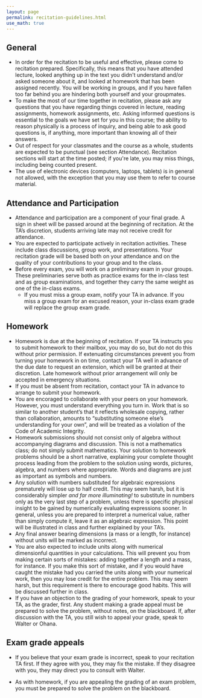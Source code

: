 ```yaml
---
layout: page 
permalink: recitation-guidelines.html
use_math: true
---
```


## General
* In order for the recitation to be useful and effective, please come to recitation prepared.
Specifically, this means that you have attended lecture, looked anything up in the text
you didn't understand and/or asked someone about it, 
and looked at homework that has been assigned recently. You
will be working in groups, and if you have fallen too far behind you are hindering
both yourself and your groupmates.
* To make the most of our time together in recitation, please ask any
questions that you have regarding things covered in lecture, reading assignments,
homework assignments, etc. Asking informed questions is essential to the goals we
have set for you in this course; the ability to reason physically is a process of inquiry,
and being able to ask good questions is, if anything, more important than knowing
all of their answers.
* Out of respect for your classmates and the course as a whole, students are expected
to be punctual (see section Attendance). Recitation sections will start at the time posted;
if you're late, you may miss things, including being counted present.
* The use of electronic devices (computers, laptops, tablets) is in general not allowed,
with the exception that you may use them to refer to course material.


## Attendance and Participation
* Attendance and participation are a component of your final grade. A sign in sheet
will be passed around at the beginning of recitation. At the TA’s discretion, students
arriving late may not receive credit for attendance.
* You are expected to participate actively in recitation activities. These include
 class discussions, group work, and presentations. Your recitation grade will be based
both on your attendance and on the quality of your contributions to your group and to the class.
* Before every exam, you will work on a preliminary exam in your groups. These preliminaries
serve both as practice exams for the in-class test and as group examinations,
and together they carry the same weight as one of the in-class exams.
  - If you must miss a group exam, notify your TA in advance. If you miss a group exam for an excused reason, your in-class exam grade will replace the group exam grade.  


## Homework
* Homework is due at the beginning of recitation. If your TA instructs you to submit
homework to their mailbox, you may do so, but do not do this without prior permission.
If extenuating circumstances prevent you from turning your homework in on
time, contact your TA well in advance of the due date to request an extension, which
will be granted at their discretion. Late homework without prior arrangement will
only be accepted in emergency situations.
* If you must be absent from recitation, contact your TA in advance to arrange to submit
your homework.
* You are encoraged to collaborate with your peers on your homework. However, you
must understand everything you turn in. Work that is so similar to another student’s
that it reflects wholesale copying, rather than collaboration, amounts to “substituting
someone else’s understanding for your own”, and will be treated as a violation of
the Code of Academic Integrity.
* Homework submissions should not consist only of algebra without accompanying
diagrams and discussion. This is not a mathematics class; do not simply submit
mathematics. Your solution to homework problems should be a short narrative, explaining
your complete thought process leading from the problem to the solution
using words, pictures, algebra, and numbers where appropriate. Words and diagrams
are just as important as symbols and numbers. 
* Any solution with numbers substituted for algebraic expressions prematurely will
lose up to half credit. This may seem harsh, but it is considerably simpler *and far
more illuminating!* to substitute in numbers only as the very last step of a problem,
unless there is specific physical insight to be gained by numerically evaluating expressions
sooner. In general, unless you are prepared to interpret a numerical value,
rather than simply compute it, leave it as an algebraic expression. This point will be
illustrated in class and further explained by your TA’s.
* Any final answer bearing dimensions (a mass or a length, for instance) without units
will be marked as incorrect.
* You are also expected to include units along with numerical dimensionful quantities
in your calculations. This will prevent you from making certain sorts of mistakes:
adding together a length and a mass, for instance. If you make this sort of mistake,
and if you would have caught the mistake had you carried the units along with your
numerical work, then you may lose credit for the entire problem. This may seem
harsh, but this requirement is there to encourage good habits. This will be discussed
further in class.
* If you have an objection to the grading of your homework, speak to your TA, as the
grader, first. Any student making a grade appeal must be prepared to solve the problem,
without notes, on the blackboard. If, after discussion with the TA, you still wish
to appeal your grade, speak to Walter or Ohana.

## Exam grade appeals
* If you believe that your exam grade is incorrect, speak to your recitation TA first. If
they agree with you, they may fix the mistake. If they disagree with you, they may
direct you to consult with Walter.

* As with homework, if you are appealing the grading of an exam problem, you must be prepared to solve
the problem on the blackboard.


